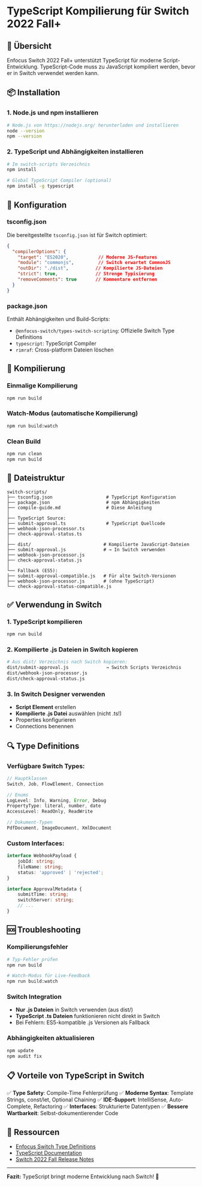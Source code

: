 # TypeScript Kompilierung für Switch 2022 Fall+

## 🎯 Übersicht

Enfocus Switch 2022 Fall+ unterstützt TypeScript für moderne Script-Entwicklung. TypeScript-Code muss zu JavaScript kompiliert werden, bevor er in Switch verwendet werden kann.

## 📦 Installation

### 1. Node.js und npm installieren
```bash
# Node.js von https://nodejs.org/ herunterladen und installieren
node --version
npm --version
```

### 2. TypeScript und Abhängigkeiten installieren
```bash
# Im switch-scripts Verzeichnis
npm install

# Global TypeScript Compiler (optional)
npm install -g typescript
```

## 🔧 Konfiguration

### tsconfig.json
Die bereitgestellte `tsconfig.json` ist für Switch optimiert:

```json
{
  "compilerOptions": {
    "target": "ES2020",           // Moderne JS-Features
    "module": "commonjs",         // Switch erwartet CommonJS
    "outDir": "./dist",          // Kompilierte JS-Dateien
    "strict": true,              // Strenge Typisierung
    "removeComments": true       // Kommentare entfernen
  }
}
```

### package.json
Enthält Abhängigkeiten und Build-Scripts:

- `@enfocus-switch/types-switch-scripting`: Offizielle Switch Type Definitions
- `typescript`: TypeScript Compiler
- `rimraf`: Cross-platform Dateien löschen

## 🚀 Kompilierung

### Einmalige Kompilierung
```bash
npm run build
```

### Watch-Modus (automatische Kompilierung)
```bash
npm run build:watch
```

### Clean Build
```bash
npm run clean
npm run build
```

## 📁 Dateistruktur

```
switch-scripts/
├── tsconfig.json                    # TypeScript Konfiguration
├── package.json                     # npm Abhängigkeiten
├── compile-guide.md                 # Diese Anleitung
│
├── TypeScript Source:
├── submit-approval.ts               # TypeScript Quellcode
├── webhook-json-processor.ts
├── check-approval-status.ts
│
├── dist/                           # Kompilierte JavaScript-Dateien
├── submit-approval.js              # → In Switch verwenden
├── webhook-json-processor.js
├── check-approval-status.js
│
└── Fallback (ES5):
├── submit-approval-compatible.js   # Für alte Switch-Versionen
├── webhook-json-processor.js       # (ohne TypeScript)
└── check-approval-status-compatible.js
```

## ✅ Verwendung in Switch

### 1. TypeScript kompilieren
```bash
npm run build
```

### 2. Kompilierte .js Dateien in Switch kopieren
```bash
# Aus dist/ Verzeichnis nach Switch kopieren:
dist/submit-approval.js              → Switch Scripts Verzeichnis
dist/webhook-json-processor.js
dist/check-approval-status.js
```

### 3. In Switch Designer verwenden
- **Script Element** erstellen
- **Kompilierte .js Datei** auswählen (nicht .ts!)
- Properties konfigurieren
- Connections benennen

## 🔍 Type Definitions

### Verfügbare Switch Types:
```typescript
// Hauptklassen
Switch, Job, FlowElement, Connection

// Enums
LogLevel: Info, Warning, Error, Debug
PropertyType: literal, number, date
AccessLevel: ReadOnly, ReadWrite

// Dokument-Typen
PdfDocument, ImageDocument, XmlDocument
```

### Custom Interfaces:
```typescript
interface WebhookPayload {
    jobId: string;
    fileName: string;
    status: 'approved' | 'rejected';
}

interface ApprovalMetadata {
    submitTime: string;
    switchServer: string;
    // ...
}
```

## 🆘 Troubleshooting

### Kompilierungsfehler
```bash
# Typ-Fehler prüfen
npm run build

# Watch-Modus für Live-Feedback
npm run build:watch
```

### Switch Integration
- **Nur .js Dateien** in Switch verwenden (aus dist/)
- **TypeScript .ts Dateien** funktionieren nicht direkt in Switch
- Bei Fehlern: ES5-kompatible .js Versionen als Fallback

### Abhängigkeiten aktualisieren
```bash
npm update
npm audit fix
```

## 📋 Vorteile von TypeScript in Switch

✅ **Type Safety**: Compile-Time Fehlerprüfung
✅ **Moderne Syntax**: Template Strings, const/let, Optional Chaining
✅ **IDE-Support**: IntelliSense, Auto-Complete, Refactoring
✅ **Interfaces**: Strukturierte Datentypen
✅ **Bessere Wartbarkeit**: Selbst-dokumentierender Code

## 🔗 Ressourcen

- [Enfocus Switch Type Definitions](https://github.com/enfocus-switch/types-switch-scripting)
- [TypeScript Documentation](https://www.typescriptlang.org/)
- [Switch 2022 Fall Release Notes](https://www.enfocus.com/en/news/enfocus-releases-switch-2022-fall)

---

**Fazit:** TypeScript bringt moderne Entwicklung nach Switch! 🚀